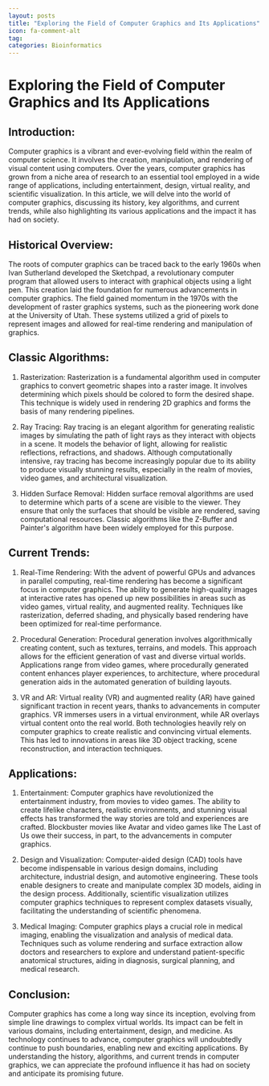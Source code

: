 ```yaml
---
layout: posts
title: "Exploring the Field of Computer Graphics and Its Applications"
icon: fa-comment-alt
tag:      
categories: Bioinformatics
---
```



# Exploring the Field of Computer Graphics and Its Applications

## Introduction:

Computer graphics is a vibrant and ever-evolving field within the realm of computer science. It involves the creation, manipulation, and rendering of visual content using computers. Over the years, computer graphics has grown from a niche area of research to an essential tool employed in a wide range of applications, including entertainment, design, virtual reality, and scientific visualization. In this article, we will delve into the world of computer graphics, discussing its history, key algorithms, and current trends, while also highlighting its various applications and the impact it has had on society.

## Historical Overview:

The roots of computer graphics can be traced back to the early 1960s when Ivan Sutherland developed the Sketchpad, a revolutionary computer program that allowed users to interact with graphical objects using a light pen. This creation laid the foundation for numerous advancements in computer graphics. The field gained momentum in the 1970s with the development of raster graphics systems, such as the pioneering work done at the University of Utah. These systems utilized a grid of pixels to represent images and allowed for real-time rendering and manipulation of graphics.

## Classic Algorithms:

1. Rasterization: Rasterization is a fundamental algorithm used in computer graphics to convert geometric shapes into a raster image. It involves determining which pixels should be colored to form the desired shape. This technique is widely used in rendering 2D graphics and forms the basis of many rendering pipelines.

2. Ray Tracing: Ray tracing is an elegant algorithm for generating realistic images by simulating the path of light rays as they interact with objects in a scene. It models the behavior of light, allowing for realistic reflections, refractions, and shadows. Although computationally intensive, ray tracing has become increasingly popular due to its ability to produce visually stunning results, especially in the realm of movies, video games, and architectural visualization.

3. Hidden Surface Removal: Hidden surface removal algorithms are used to determine which parts of a scene are visible to the viewer. They ensure that only the surfaces that should be visible are rendered, saving computational resources. Classic algorithms like the Z-Buffer and Painter's algorithm have been widely employed for this purpose.

## Current Trends:

1. Real-Time Rendering: With the advent of powerful GPUs and advances in parallel computing, real-time rendering has become a significant focus in computer graphics. The ability to generate high-quality images at interactive rates has opened up new possibilities in areas such as video games, virtual reality, and augmented reality. Techniques like rasterization, deferred shading, and physically based rendering have been optimized for real-time performance.

2. Procedural Generation: Procedural generation involves algorithmically creating content, such as textures, terrains, and models. This approach allows for the efficient generation of vast and diverse virtual worlds. Applications range from video games, where procedurally generated content enhances player experiences, to architecture, where procedural generation aids in the automated generation of building layouts.

3. VR and AR: Virtual reality (VR) and augmented reality (AR) have gained significant traction in recent years, thanks to advancements in computer graphics. VR immerses users in a virtual environment, while AR overlays virtual content onto the real world. Both technologies heavily rely on computer graphics to create realistic and convincing virtual elements. This has led to innovations in areas like 3D object tracking, scene reconstruction, and interaction techniques.

## Applications:

1. Entertainment: Computer graphics have revolutionized the entertainment industry, from movies to video games. The ability to create lifelike characters, realistic environments, and stunning visual effects has transformed the way stories are told and experiences are crafted. Blockbuster movies like Avatar and video games like The Last of Us owe their success, in part, to the advancements in computer graphics.

2. Design and Visualization: Computer-aided design (CAD) tools have become indispensable in various design domains, including architecture, industrial design, and automotive engineering. These tools enable designers to create and manipulate complex 3D models, aiding in the design process. Additionally, scientific visualization utilizes computer graphics techniques to represent complex datasets visually, facilitating the understanding of scientific phenomena.

3. Medical Imaging: Computer graphics plays a crucial role in medical imaging, enabling the visualization and analysis of medical data. Techniques such as volume rendering and surface extraction allow doctors and researchers to explore and understand patient-specific anatomical structures, aiding in diagnosis, surgical planning, and medical research.

## Conclusion:

Computer graphics has come a long way since its inception, evolving from simple line drawings to complex virtual worlds. Its impact can be felt in various domains, including entertainment, design, and medicine. As technology continues to advance, computer graphics will undoubtedly continue to push boundaries, enabling new and exciting applications. By understanding the history, algorithms, and current trends in computer graphics, we can appreciate the profound influence it has had on society and anticipate its promising future.